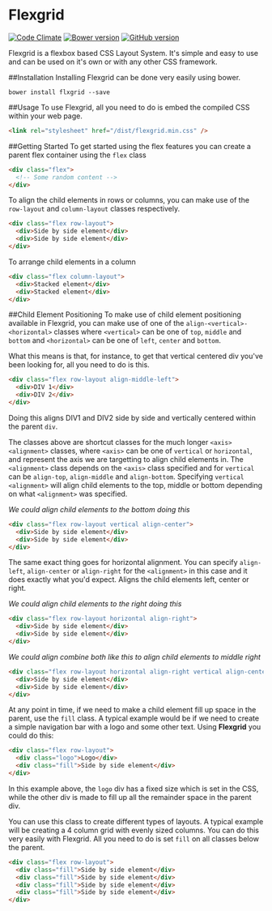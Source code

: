 # Flexgrid
[![Code Climate](https://codeclimate.com/github/andela-cnnadi/flexgrid/badges/gpa.svg)](https://codeclimate.com/github/andela-cnnadi/flexgrid)
[![Bower version](https://badge.fury.io/bo/flxgrid.svg)](https://badge.fury.io/bo/flxgrid)
[![GitHub version](https://badge.fury.io/gh/andela-cnnadi%2Fflexgrid.svg)](https://badge.fury.io/gh/andela-cnnadi%2Fflexgrid)

Flexgrid is a flexbox based CSS Layout System. It's simple and easy to use and can be used on it's own or with any other CSS framework.

##Installation
Installing Flexgrid can be done very easily using bower.

```
bower install flxgrid --save
```

##Usage
To use Flexgrid, all you need to do is embed the compiled CSS within your web page.

```html
<link rel="stylesheet" href="/dist/flexgrid.min.css" />
```

##Getting Started
To get started using the flex features you can create a parent flex container using the `flex` class

```html
<div class="flex">
  <!-- Some random content -->
</div>
```

To align the child elements in rows or columns, you can make use of the `row-layout` and `column-layout` classes respectively.

```html
<div class="flex row-layout">
  <div>Side by side element</div>
  <div>Side by side element</div>
</div>
```

To arrange child elements in a column
```html
<div class="flex column-layout">
  <div>Stacked element</div>
  <div>Stacked element</div>
</div>
```

##Child Element Positioning
To make use of child element positioning available in Flexgrid, you can make use of one of the `align-<vertical>-<horizontal>` classes where `<vertical>` can be one of `top`, `middle` and `bottom` and `<horizontal>` can be one of `left`, `center` and `bottom`.

What this means is that, for instance, to get that vertical centered div you've been looking for, all you need to do is this.
```html
<div class="flex row-layout align-middle-left">
  <div>DIV 1</div>
  <div>DIV 2</div>
</div>
```
Doing this aligns DIV1 and DIV2 side by side and vertically centered within the parent `div`. 

The classes above are shortcut classes for the much longer `<axis> <alignment>` classes, where `<axis>` can be one of `vertical` or `horizontal`, and represent the axis we are targetting to align child elements in. The `<alignment>` class depends on the `<axis>` class specified and for `vertical` can be `align-top`, `align-middle` and `align-bottom`. Specifying `vertical <alignment>` will align child elements to the top, middle or bottom depending on what `<alignment>` was specified.

*We could align child elements to the bottom doing this*
```html
<div class="flex row-layout vertical align-center">
  <div>Side by side element</div>
  <div>Side by side element</div>
</div>
```

The same exact thing goes for horizontal alignment. You can specify `align-left`, `align-center` or `align-right` for the `<alignment>` in this case and it does exactly what you'd expect. Aligns the child elements left, center or right.

*We could align child elements to the right doing this*
```html
<div class="flex row-layout horizontal align-right">
  <div>Side by side element</div>
  <div>Side by side element</div>
</div>
```

*We could align combine both like this to align child elements to middle right*
```html
<div class="flex row-layout horizontal align-right vertical align-center">
  <div>Side by side element</div>
  <div>Side by side element</div>
</div>
```

At any point in time, if we need to make a child element fill up space in the parent, use the `fill` class. A typical example would be if we need to create a simple navigation bar with a logo and some other text. Using **Flexgrid** you could do this:

```html
<div class="flex row-layout">
  <div class="logo">Logo</div>
  <div class="fill">Side by side element</div>
</div>
```

In this example above, the `logo` div has a fixed size which is set in the CSS, while the other div is made to fill up all the remainder space in the parent div.

You can use this class to create different types of layouts. A typical example will be creating a 4 column grid with evenly sized columns. You can do this very easily with Flexgrid. All you need to do is set `fill` on all classes below the parent.

```html
<div class="flex row-layout">
  <div class="fill">Side by side element</div>
  <div class="fill">Side by side element</div>
  <div class="fill">Side by side element</div>
  <div class="fill">Side by side element</div>
</div>
```
